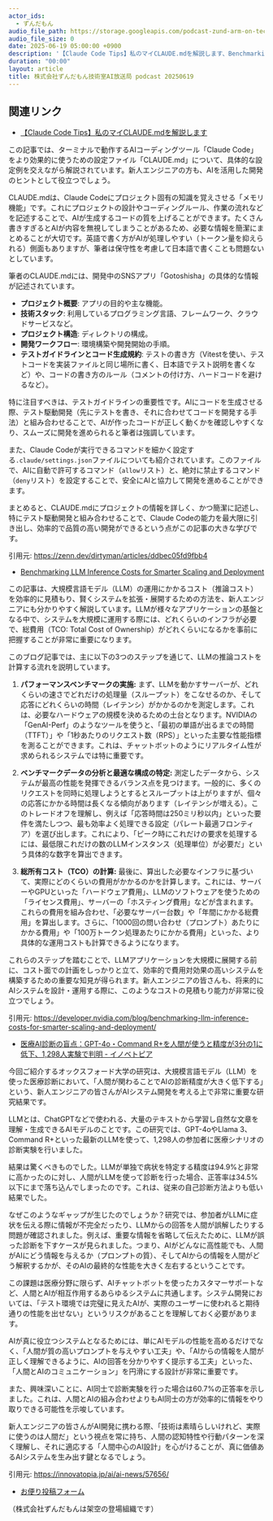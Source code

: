 ```yaml
---
actor_ids:
  - ずんだもん
audio_file_path: https://storage.googleapis.com/podcast-zund-arm-on-tech/audio/株式会社ずんだもん技術室AI放送局_podcast_20250619.mp3
audio_file_size: 0
date: 2025-06-19 05:00:00 +0900
description: '【Claude Code Tips】私のマイCLAUDE.mdを解説します、Benchmarking LLM Inference Costs for Smarter Scaling and Deployment、医療AI診断の盲点：GPT-4o・Command R+を人間が使うと精度が3分の1に低下、1,298人実験で判明 - イノベトピア'
duration: "00:00"
layout: article
title: 株式会社ずんだもん技術室AI放送局 podcast 20250619
---
```


## 関連リンク


- [【Claude Code Tips】私のマイCLAUDE.mdを解説します](https://zenn.dev/dirtyman/articles/ddbec05fd9fbb4)  


この記事では、ターミナルで動作するAIコーディングツール「Claude Code」をより効果的に使うための設定ファイル「CLAUDE.md」について、具体的な設定例を交えながら解説されています。新人エンジニアの方も、AIを活用した開発のヒントとして役立つでしょう。

CLAUDE.mdは、Claude Codeにプロジェクト固有の知識を覚えさせる「メモリ機能」です。これにプロジェクトの設計やコーディングルール、作業の流れなどを記述することで、AIが生成するコードの質を上げることができます。たくさん書きすぎるとAIが内容を無視してしまうことがあるため、必要な情報を簡潔にまとめることが大切です。英語で書く方がAIが処理しやすい（トークン量を抑えられる）側面もありますが、筆者は保守性を考慮して日本語で書くことも問題ないとしています。

筆者のCLAUDE.mdには、開発中のSNSアプリ「Gotoshisha」の具体的な情報が記述されています。
*   **プロジェクト概要**: アプリの目的や主な機能。
*   **技術スタック**: 利用しているプログラミング言語、フレームワーク、クラウドサービスなど。
*   **プロジェクト構造**: ディレクトリの構成。
*   **開発ワークフロー**: 環境構築や開発開始の手順。
*   **テストガイドラインとコード生成規約**: テストの書き方（Vitestを使い、テストコードを実装ファイルと同じ場所に書く、日本語でテスト説明を書くなど）や、コードの書き方のルール（コメントの付け方、ハードコードを避けるなど）。

特に注目すべきは、テストガイドラインの重要性です。AIにコードを生成させる際、テスト駆動開発（先にテストを書き、それに合わせてコードを開発する手法）と組み合わせることで、AIが作ったコードが正しく動くかを確認しやすくなり、スムーズに開発を進められると筆者は強調しています。

また、Claude Codeが実行できるコマンドを細かく設定する`.claude/settings.json`ファイルについても紹介されています。このファイルで、AIに自動で許可するコマンド（`allow`リスト）と、絶対に禁止するコマンド（`deny`リスト）を設定することで、安全にAIと協力して開発を進めることができます。

まとめると、CLAUDE.mdにプロジェクトの情報を詳しく、かつ簡潔に記述し、特にテスト駆動開発と組み合わせることで、Claude Codeの能力を最大限に引き出し、効率的で品質の高い開発ができるという点がこの記事の大きな学びです。

引用元: https://zenn.dev/dirtyman/articles/ddbec05fd9fbb4


- [Benchmarking LLM Inference Costs for Smarter Scaling and Deployment](https://developer.nvidia.com/blog/benchmarking-llm-inference-costs-for-smarter-scaling-and-deployment/)  


この記事は、大規模言語モデル（LLM）の運用にかかるコスト（推論コスト）を効率的に見積もり、賢くシステムを拡張・展開するための方法を、新人エンジニアにも分かりやすく解説しています。LLMが様々なアプリケーションの基盤となる中で、システムを大規模に運用する際には、どれくらいのインフラが必要で、総費用（TCO: Total Cost of Ownership）がどれくらいになるかを事前に把握することが非常に重要になります。

このブログ記事では、主に以下の3つのステップを通じて、LLMの推論コストを計算する流れを説明しています。

1.  **パフォーマンスベンチマークの実施:**
    まず、LLMを動かすサーバーが、どれくらいの速さでどれだけの処理量（スループット）をこなせるのか、そして応答にどれくらいの時間（レイテンシ）がかかるのかを測定します。これは、必要なハードウェアの規模を決めるための土台となります。NVIDIAの「GenAI-Perf」のようなツールを使うと、「最初の単語が出るまでの時間（TTFT）」や「1秒あたりのリクエスト数（RPS）」といった主要な性能指標を測ることができます。これは、チャットボットのようにリアルタイム性が求められるシステムでは特に重要です。

2.  **ベンチマークデータの分析と最適な構成の特定:**
    測定したデータから、システムが最高の性能を発揮できるバランス点を見つけます。一般的に、多くのリクエストを同時に処理しようとするとスループットは上がりますが、個々の応答にかかる時間は長くなる傾向があります（レイテンシが増える）。このトレードオフを理解し、例えば「応答時間は250ミリ秒以内」といった要件を満たしつつ、最も効率よく処理できる設定（パレート最適フロンティア）を選び出します。これにより、「ピーク時にこれだけの要求を処理するには、最低限これだけの数のLLMインスタンス（処理単位）が必要だ」という具体的な数字を算出できます。

3.  **総所有コスト（TCO）の計算:**
    最後に、算出した必要なインフラに基づいて、実際にどのくらいの費用がかかるのかを計算します。これには、サーバーやGPUといった「ハードウェア費用」、LLMのソフトウェアを使うための「ライセンス費用」、サーバーの「ホスティング費用」などが含まれます。これらの費用を組み合わせ、「必要なサーバー台数」や「年間にかかる総費用」を算出します。さらに、「1000回の問い合わせ（プロンプト）あたりにかかる費用」や「100万トークン処理あたりにかかる費用」といった、より具体的な運用コストも計算できるようになります。

これらのステップを踏むことで、LLMアプリケーションを大規模に展開する前に、コスト面での計画をしっかりと立て、効率的で費用対効果の高いシステムを構築するための重要な知見が得られます。新人エンジニアの皆さんも、将来的にAIシステムを設計・運用する際に、このようなコストの見積もり能力が非常に役立つでしょう。

引用元: https://developer.nvidia.com/blog/benchmarking-llm-inference-costs-for-smarter-scaling-and-deployment/


- [医療AI診断の盲点：GPT-4o・Command R+を人間が使うと精度が3分の1に低下、1,298人実験で判明 - イノベトピア](https://innovatopia.jp/ai/ai-news/57656/)  


今回ご紹介するオックスフォード大学の研究は、大規模言語モデル（LLM）を使った医療診断において、「人間が関わることでAIの診断精度が大きく低下する」という、新人エンジニアの皆さんがAIシステム開発を考える上で非常に重要な研究結果です。

LLMとは、ChatGPTなどで使われる、大量のテキストから学習し自然な文章を理解・生成できるAIモデルのことです。この研究では、GPT-4oやLlama 3、Command R+といった最新のLLMを使って、1,298人の参加者に医療シナリオの診断実験を行いました。

結果は驚くべきものでした。LLMが単独で病状を特定する精度は94.9%と非常に高かったのに対し、人間がLLMを使って診断を行った場合、正答率は34.5%以下にまで落ち込んでしまったのです。これは、従来の自己診断方法よりも低い結果でした。

なぜこのようなギャップが生じたのでしょうか？研究では、参加者がLLMに症状を伝える際に情報が不完全だったり、LLMからの回答を人間が誤解したりする問題が確認されました。例えば、重要な情報を省略して伝えたために、LLMが誤った診断を下すケースが見られました。つまり、AIがどんなに高性能でも、人間がAIにどう情報を与えるか（プロンプトの質）、そしてAIからの情報を人間がどう解釈するかが、そのAIの最終的な性能を大きく左右するということです。

この課題は医療分野に限らず、AIチャットボットを使ったカスタマーサポートなど、人間とAIが相互作用するあらゆるシステムに共通します。システム開発においては、「テスト環境では完璧に見えたAIが、実際のユーザーに使われると期待通りの性能を出せない」というリスクがあることを理解しておく必要があります。

AIが真に役立つシステムとなるためには、単にAIモデルの性能を高めるだけでなく、「人間が質の高いプロンプトを与えやすい工夫」や、「AIからの情報を人間が正しく理解できるように、AIの回答を分かりやすく提示する工夫」といった、「人間とAIのコミュニケーション」を円滑にする設計が非常に重要です。

また、興味深いことに、AI同士で診断実験を行った場合は60.7%の正答率を示しました。これは、人間とAIの組み合わせよりもAI同士の方が効率的に情報をやり取りできる可能性を示唆しています。

新人エンジニアの皆さんがAI開発に携わる際、「技術は素晴らしいけれど、実際に使うのは人間だ」という視点を常に持ち、人間の認知特性や行動パターンを深く理解し、それに適応する「人間中心のAI設計」を心がけることが、真に価値あるAIシステムを生み出す鍵となるでしょう。

引用元: https://innovatopia.jp/ai/ai-news/57656/



- [お便り投稿フォーム](https://forms.gle/ffg4JTfqdiqK62qf9)

（株式会社ずんだもんは架空の登場組織です）
